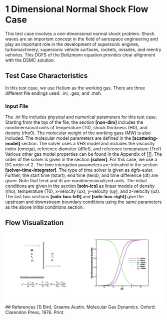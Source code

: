 # 1 Dimensional Normal Shock Flow Case
This test case involves a one-dimensional normal shock problem. Shock waves are an important concept in the field of aerospace engineering and play an important role in the development of supersonic engines, turbomachinery, supersonic vehicle surfaces, rockets, missiles, and reentry vehivles. This DGFS of the Boltzmann equation provides clear allignment with the DSMC solution. 

## Test Case Characteristics 
In this test case, we use Helium as the working gas. There are three different file endings used: .ini, .geo, and .msh. 
### Input File 
The .ini file includes physical and numerical parameters for this test case. Starting from the top of the file, the section **[non-dim]** includes the nondimensional units of temperature (T0), shock thickness (H0), and density (rho0). The molecular weight of the working gass (MW) is also included. The molecular model parameters are defined in the **[scattering-model]** section. The solver uses a VHS model and includes the viscosity index (omega), reference diameter (dRef), and reference temeprature (Tref) Various other gas model properties can be found in the Appendix of  [[1]](#1). The order of the solver is given in the section **[solver]**. For this case, we use a DG order of 2. The time intergation parameters are inlcuded in the section **[solver-time-integrator]**. The type of time solver is given as dgfs-euler. Further, the start time (tstart), end time (tend), and time difference (dt) are given. Note that tend and dt are nondimensionalized units. The initial conditions are given in the section **[soln-ics]** as linear models of density (rho), temperature (T0), x-velocity (ux), y-velocity (uy), and z-velocity (uz). The last two sections **[soln-bcs-left]** and **[soln-bcs-right]** give the upstream and downstream boundary conditions using the same parameters as the above initial conditions section. 

## Flow Visualization 
<img src="./Resources/NormalShockFlowVisualization.png" alt="NormalShockFlowVisualization" width="800"/>
## References
<a id="1">[1]</a> 
Bird, Graeme Austin. Molecular Gas Dynamics. Oxford: Clarendon Press, 1976. Print.

